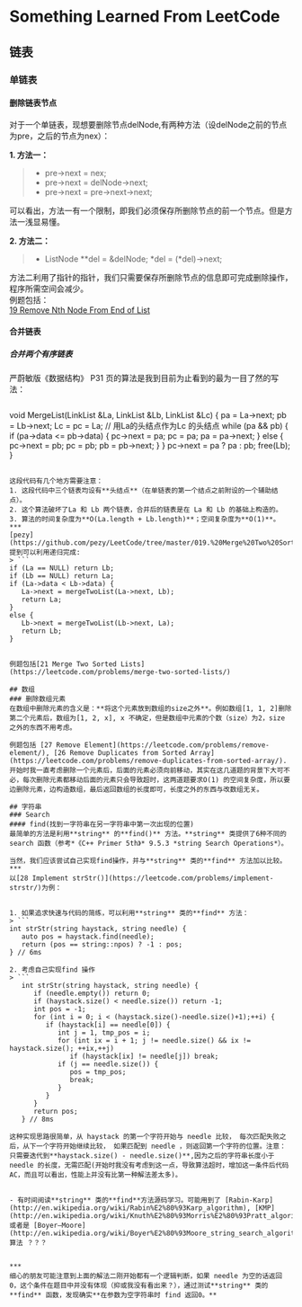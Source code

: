 # Something Learned From LeetCode
## 链表
### 单链表   
#### 删除链表节点   
   
对于一个单链表，现想要删除节点delNode,有两种方法（设delNode之前的节点为pre，之后的节点为nex）：   

**1. 方法一：**  
> * pre->next = nex;
> * pre->next = delNode->next;
> * pre->next = pre->next->next;  

可以看出，方法一有一个限制，即我们必须保存所删除节点的前一个节点。但是方法一浅显易懂。  

**2. 方法二：**
> * ListNode **del = &delNode; *del = (*del)->next;   

方法二利用了指针的指针，我们只需要保存所删除节点的信息即可完成删除操作，程序所需空间会减少。   
例题包括：  
[19 Remove Nth Node From End of List](https://leetcode.com/problems/remove-nth-node-from-end-of-list/)    
#### 合并链表
##### 合并两个有序链表
严蔚敏版《数据结构》 P31 页的算法是我到目前为止看到的最为一目了然的写法：  
> ```
void MergeList(LinkList &La, LinkList &Lb, LinkList &Lc) {
   pa = La->next; pb = Lb->next;
   Lc = pc = La; // 用La的头结点作为Lc 的头结点
   while (pa && pb) {
      if (pa->data <= pb->data) {
         pc->next = pa; pc = pa; pa = pa->next;
      }
      else {
         pc->next = pb; pc = pb; pb = pb->next;
      }
   } 
   pc->next = pa ? pa : pb;
   free(Lb);
}
```   
  
这段代码有几个地方需要注意：  
1. 这段代码中三个链表均设有**头结点**（在单链表的第一个结点之前附设的一个辅助结点）。  
2. 这个算法破坏了La 和 Lb 两个链表，合并后的链表是在 La 和 Lb 的基础上构造的。  
3. 算法的时间复杂度为**O(La.length + Lb.length)**；空间复杂度为**O(1)**。  
***
[pezy](https://github.com/pezy/LeetCode/tree/master/019.%20Merge%20Two%20Sorted%20Lists) 提到可以利用递归完成:
> ```
if (La == NULL) return Lb;
if (Lb == NULL) return La;
if (La->data < Lb->data) {
   La->next = mergeTwoList(La->next, Lb);
   return La;
}
else {
   Lb->next = mergeTwoList(Lb->next, La);
   return Lb;
}  
  
  
例题包括[21 Merge Two Sorted Lists](https://leetcode.com/problems/merge-two-sorted-lists/)  

## 数组
### 删除数组元素
在数组中删除元素的含义是：**将这个元素放到数组的size之外**。例如数组[1, 1, 2]删除第二个元素后，数组为[1, 2, x], x 不确定，但是数组中元素的个数（size）为2，size 之外的东西不用考虑。  
   
例题包括 [27 Remove Element](https://leetcode.com/problems/remove-element/), [26 Remove Duplicates from Sorted Array](https://leetcode.com/problems/remove-duplicates-from-sorted-array/).  
开始时我一直考虑删除一个元素后，后面的元素必须向前移动，其实在这几道题的背景下大可不必，每次删除元素都移动后面的元素只会导致超时，这两道题要求O(1) 的空间复杂度，所以要边删除元素，边构造数组，最后返回数组的长度即可，长度之外的东西与改数组无关。
  
## 字符串
### Search
#### find(找到一字符串在另一字符串中第一次出现的位置)
最简单的方法是利用**string** 的**find()** 方法。**string** 类提供了6种不同的search 函数（参考*《C++ Primer 5th》* 9.5.3 *string Search Operations*）。  
  
当然，我们应该尝试自己实现find操作，并与**string** 类的**find** 方法加以比较。  
***
以[28 Implement strStr()](https://leetcode.com/problems/implement-strstr/)为例：  
  

1. 如果追求快速与代码的简练，可以利用**string** 类的**find** 方法：
> ```
int strStr(string haystack, string needle) {
   auto pos = haystack.find(needle);
   return (pos == string::npos) ? -1 : pos;
} // 6ms 
  
2. 考虑自己实现find 操作  
> ``` 
   int strStr(string haystack, string needle) {
      if (needle.empty()) return 0;
      if (haystack.size() < needle.size()) return -1;
      int pos = -1;
      for (int i = 0; i < (haystack.size()-needle.size()+1);++i) {
         if (haystack[i] == needle[0]) {
            int j = 1, tmp_pos = i;
            for (int ix = i + 1; j != needle.size() && ix != haystack.size(); ++ix,++j)
               if (haystack[ix] != needle[j]) break;
            if (j == needle.size()) {
               pos = tmp_pos;
               break;
            }
         }
      }
      return pos;
   } // 8ms
 
这种实现思路很简单，从 haystack 的第一个字符开始与 needle 比较， 每次匹配失败之后，从下一个字符开始继续比较， 如果匹配到 needle ，则返回第一个字符的位置。注意：只需要迭代到**haystack.size() - needle.size()**,因为之后的字符串长度小于 needle 的长度，无需匹配(开始时我没有考虑到这一点，导致算法超时，增加这一条件后代码AC，而且可以看出，性能上并没有比第一种解法差太多)。  
  
   
- 有时间阅读**string** 类的**find**方法源码学习。可能用到了 [Rabin-Karp](http://en.wikipedia.org/wiki/Rabin%E2%80%93Karp_algorithm), [KMP](http://en.wikipedia.org/wiki/Knuth%E2%80%93Morris%E2%80%93Pratt_algorithm) 或者是 [Boyer–Moore](http://en.wikipedia.org/wiki/Boyer%E2%80%93Moore_string_search_algorithm) 算法 ？？？ 
  

***
细心的朋友可能注意到上面的解法二刚开始都有一个逻辑判断，如果 needle 为空的话返回0，这个条件在题目中并没有体现（抑或我没有看出来？），通过测试**string** 类的**find** 函数，发现确实**在参数为空字符串时 find 返回0。**  






